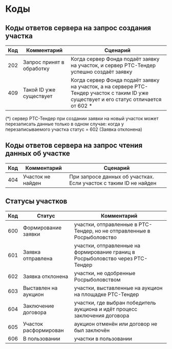 # Коды

## Коды ответов сервера на запрос создания участка
Код | Комментарий | Сценарий
--- | ----------- | --------
202 | Запрос принят в обработку | Когда сервер Фонда подаёт заявку на участок, и сервер РТС-Тендер успешно создаёт заявку
409 | Такой ID уже существует | Когда сервер Фонда подаёт заявку на участок, а на сервере РТС-Тендер участок с таким ID уже существует и его статус отличается от 602 *

(*) сервер РТС-Тендер при создании заявки на новый участок может перезаписать данные только в одном случае: когда у перезаписываемого участка статус = 602 (Заявка отклонена)

## Коды ответов сервера на запрос чтения данных об участке
Код | Комментарий | Сценарий
--- | ----------- | --------
404 | Участок не найден | При запросе данных об участках. Если участок с таким ID не найден

## Статусы участков
Код | Статус | Комментарий
--- | ------ | -----------
600 | Формирование заявки | участки, отправленные в РТС-Тендер, но не отправленные в Росрыболовство
601 | Заявка отправлена | участки, отправленные на формирование границ в Росрыболовство через РТС-Тендер
602 | Заявка отклонена  | участки, не одобренные Росрыболовством
603 | Выставлен на аукцион | участки, выставленные на аукцион на площадке РТС-Тендер
604 | Заключение договора | участки, где выбран победитель аукциона и идёт процесс заключения договора
605 | Участок расформирован | аукцион отменён или договор не был заключён
606 | В пользовании | участки в пользовании
